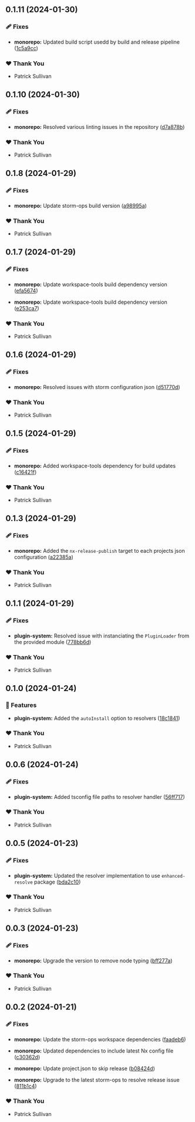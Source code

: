 ## 0.1.11 (2024-01-30)


### 🩹 Fixes

- **monorepo:** Updated build script usedd by build and release pipeline ([1c5a9cc](https://github.com/storm-software/storm-stack/commit/1c5a9cc))


### ❤️  Thank You

- Patrick Sullivan

## 0.1.10 (2024-01-30)

### 🩹 Fixes

-   **monorepo:** Resolved various linting issues in the repository ([d7a878b](https://github.com/storm-software/storm-stack/commit/d7a878b))

### ❤️ Thank You

-   Patrick Sullivan

## 0.1.8 (2024-01-29)

### 🩹 Fixes

-   **monorepo:** Update storm-ops build version ([a98995a](https://github.com/storm-software/storm-stack/commit/a98995a))

### ❤️ Thank You

-   Patrick Sullivan

## 0.1.7 (2024-01-29)

### 🩹 Fixes

-   **monorepo:** Update workspace-tools build dependency version ([efa5674](https://github.com/storm-software/storm-stack/commit/efa5674))

-   **monorepo:** Update workspace-tools build dependency version ([e253ca7](https://github.com/storm-software/storm-stack/commit/e253ca7))

### ❤️ Thank You

-   Patrick Sullivan

## 0.1.6 (2024-01-29)

### 🩹 Fixes

-   **monorepo:** Resolved issues with storm configuration json ([d51770d](https://github.com/storm-software/storm-stack/commit/d51770d))

### ❤️ Thank You

-   Patrick Sullivan

## 0.1.5 (2024-01-29)

### 🩹 Fixes

-   **monorepo:** Added workspace-tools dependency for build updates ([c16421f](https://github.com/storm-software/storm-stack/commit/c16421f))

### ❤️ Thank You

-   Patrick Sullivan

## 0.1.3 (2024-01-29)

### 🩹 Fixes

-   **monorepo:** Added the `nx-release-publish` target to each projects json configuration ([a22385a](https://github.com/storm-software/storm-stack/commit/a22385a))

### ❤️ Thank You

-   Patrick Sullivan

## 0.1.1 (2024-01-29)

### 🩹 Fixes

-   **plugin-system:** Resolved issue with instanciating the `PluginLoader` from the provided module ([778bb6d](https://github.com/storm-software/storm-stack/commit/778bb6d))

### ❤️ Thank You

-   Patrick Sullivan

## 0.1.0 (2024-01-24)

### 🚀 Features

-   **plugin-system:** Added the `autoInstall` option to resolvers ([18c1841](https://github.com/storm-software/storm-stack/commit/18c1841))

### ❤️ Thank You

-   Patrick Sullivan

## 0.0.6 (2024-01-24)

### 🩹 Fixes

-   **plugin-system:** Added tsconfig file paths to resolver handler ([56ff717](https://github.com/storm-software/storm-stack/commit/56ff717))

### ❤️ Thank You

-   Patrick Sullivan

## 0.0.5 (2024-01-23)

### 🩹 Fixes

-   **plugin-system:** Updated the resolver implementation to use `enhanced-resolve` package ([bda2c10](https://github.com/storm-software/storm-stack/commit/bda2c10))

### ❤️ Thank You

-   Patrick Sullivan

## 0.0.3 (2024-01-23)

### 🩹 Fixes

-   **monorepo:** Upgrade the version to remove node typing ([bff277a](https://github.com/storm-software/storm-stack/commit/bff277a))

### ❤️ Thank You

-   Patrick Sullivan

## 0.0.2 (2024-01-21)

### 🩹 Fixes

-   **monorepo:** Update the storm-ops workspace dependencies ([faadeb6](https://github.com/storm-software/storm-stack/commit/faadeb6))

-   **monorepo:** Updated dependencies to include latest Nx config file ([c30362d](https://github.com/storm-software/storm-stack/commit/c30362d))

-   **monorepo:** Update project.json to skip release ([b08424d](https://github.com/storm-software/storm-stack/commit/b08424d))

-   **monorepo:** Upgrade to the latest storm-ops to resolve release issue ([811b1c4](https://github.com/storm-software/storm-stack/commit/811b1c4))

### ❤️ Thank You

-   Patrick Sullivan
